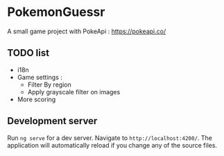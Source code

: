# PokemonGuessr

A small game project with PokeApi : https://pokeapi.co/

## TODO list

- i18n
- Game settings :
  - Filter By region
  - Apply grayscale filter on images
- More scoring

## Development server

Run `ng serve` for a dev server. Navigate to `http://localhost:4200/`. The application will automatically reload if you
change any of the source files.





